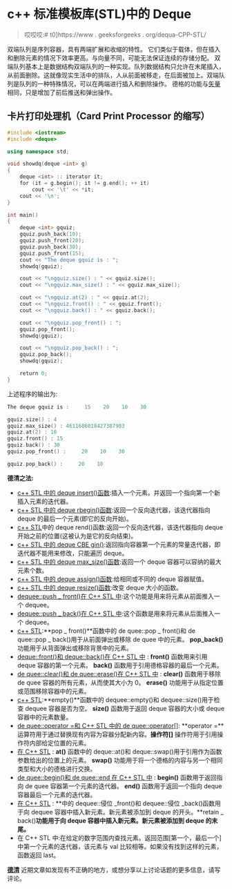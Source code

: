 # c++ 标准模板库(STL)中的 Deque

> 哎哎哎:# t0]https://www . geeksforgeeks . org/dequa-CPP-STL/

双端队列是序列容器，具有两端扩展和收缩的特性。
它们类似于载体，但在插入和删除元素的情况下效率更高。与向量不同，可能无法保证连续的存储分配。
双端队列基本上是数据结构双端队列的一种实现。队列数据结构只允许在末尾插入，从前面删除。这就像现实生活中的排队，人从前面被移走，在后面被加上。双端队列是队列的一种特殊情况，可以在两端进行插入和删除操作。
德格的功能与[矢量](https://www.geeksforgeeks.org/vector-in-cpp-stl/)相同，只是增加了前后推送和弹出操作。

## 卡片打印处理机（Card Print Processor 的缩写）

```cpp
#include <iostream>
#include <deque>

using namespace std;

void showdq(deque <int> g)
{
    deque <int> :: iterator it;
    for (it = g.begin(); it != g.end(); ++ it)
        cout << '\t' << *it;
    cout << '\n';
}

int main()
{
    deque <int> gquiz;
    gquiz.push_back(10);
    gquiz.push_front(20);
    gquiz.push_back(30);
    gquiz.push_front(15);
    cout << "The deque gquiz is : ";
    showdq(gquiz);

    cout << "\ngquiz.size() : " << gquiz.size();
    cout << "\ngquiz.max_size() : " << gquiz.max_size();

    cout << "\ngquiz.at(2) : " << gquiz.at(2);
    cout << "\ngquiz.front() : " << gquiz.front();
    cout << "\ngquiz.back() : " << gquiz.back();

    cout << "\ngquiz.pop_front() : ";
    gquiz.pop_front();
    showdq(gquiz);

    cout << "\ngquiz.pop_back() : ";
    gquiz.pop_back();
    showdq(gquiz);

    return 0;
}
```

上述程序的输出为:

```cpp
The deque gquiz is :     15    20    10    30

gquiz.size() : 4
gquiz.max_size() : 4611686018427387903
gquiz.at(2) : 10
gquiz.front() : 15
gquiz.back() : 30
gquiz.pop_front() :     20    10    30

gquiz.pop_back() :     20    10
```

**德清之法:**

*   [c++ STL 中的 deque insert()函数](https://www.geeksforgeeks.org/deque-insert-function-in-c-stl/):插入一个元素。并返回一个指向第一个新插入元素的迭代器。
*   [c++ STL 中的 deque rbegin()函数](https://www.geeksforgeeks.org/deque-rbegin-function-in-c-stl/):返回一个反向迭代器，该迭代器指向 deque 的最后一个元素(即它的反向开始)。
*   [c++ STL](https://www.geeksforgeeks.org/deque-rend-function-in-c-stl/)中的 deque rend()函数:返回一个反向迭代器，该迭代器指向 deque 开始之前的位置(这被认为是它的反向结束)。
*   [c++ STL 中的 deque CBE gin()](https://www.geeksforgeeks.org/deque-cbegin-in-c-stl/):返回指向容器第一个元素的常量迭代器，即迭代器不能用来修改，只能遍历 deque。
*   [c++ STL 中的 deque max_size()函数](https://www.geeksforgeeks.org/deque-max_size-function-in-c-stl/):返回一个 deque 容器可以容纳的最大元素个数。
*   [c++ STL 中的 deque assign()函数](https://www.geeksforgeeks.org/deque-assign-function-in-c-stl/):给相同或不同的 deque 容器赋值。
*   [c++ STL 中的 deque resize()函数](https://www.geeksforgeeks.org/deque-resize-function-in-c-stl/):改变 deque 大小的函数。
*   [dequee::push _ front()在 C++ STL 中](https://www.geeksforgeeks.org/dequepush_front-c-stl/):这个功能是用来将元素从前面推入一个 dequee。
*   [dequee::push _ back()在 C++ STL 中](https://www.geeksforgeeks.org/dequepush_back-c-stl/):这个函数是用来将元素从后面推入一个 dequee。
*   [c++ STL](https://www.geeksforgeeks.org/dequepop_front-dequepop_back-c-stl/):**pop _ front()**函数中的 de quee::pop _ front()和 de quee::pop _ back()用于从前面弹出或移除 de quee 中的元素。 **pop_back()** 功能用于从背面弹出或移除背景中的元素。
*   [deque::front()和 deque::back()在 C++ STL 中](https://www.geeksforgeeks.org/dequefront-dequeback-c-stl/) : **front()** 函数用来引用 deque 容器的第一个元素。 **back()** 函数用于引用德格容器的最后一个元素。
*   [de quee::clear()和 de quee::erase()在 C++ STL 中](https://www.geeksforgeeks.org/dequeclear-dequeerase-c-stl/) : **clear()** 函数用于移除 de quee 容器的所有元素，从而使其大小为 0。 **erase()** 功能用于从指定位置或范围移除容器中的元素。
*   [c++ STL](https://www.geeksforgeeks.org/dequeempty-dequesize-c-stl/):**empty()**函数中的 dequee::empty()和 dequee::size()用于检查 dequee 容器是否为空。 **size()** 函数用于返回 deque 容器的大小或 deque 容器中的元素数量。
*   [de quee::operator =和 C++ STL 中的 de quee::operator[]](https://www.geeksforgeeks.org/dequeoperator-dequeoperator-c-stl/):
    **operator =**运算符用于通过替换现有内容为容器分配新内容。**操作符[]** 操作符用于引用操作符内部给定位置的元素。
*   [在 C++ STL](https://www.geeksforgeeks.org/dequeat-dequeswap-c-stl/) : **at()** 函数中的 deque::at()和 deque::swap()用于引用作为函数参数给出的位置上的元素。 **swap()** 功能用于将一个德格的内容与另一个相同类型和大小的德格进行交换。
*   [de quee::begin()和 de quee::end 在 C++ STL 中](https://www.geeksforgeeks.org/dequebegin-dequeend-c-stl/) : **begin()** 函数用于返回指向 de quee 容器第一个元素的迭代器。 **end()** 函数用于返回一个指向 deque 容器最后一个元素的迭代器。
*   [在 C++ STL](https://www.geeksforgeeks.org/deque-emplace_front-deque-emplace_back-cpp-stl/) : **中的 dequee::侵位 _front()和 dequee::侵位 _back()函数用于向 dequee 容器中插入新元素。新元素被添加到 deque 的开头。**retain _ back()**功能用于向 deque 容器中插入新元素。新元素被添加到 deque 的末尾。**
*   在 C++ STL 中:在给定的数字范围内查找元素。返回范围[第一个，最后一个]中第一个元素的迭代器，该元素与 val 比较相等。如果没有找到这样的元素，函数返回 last。

[**德清**](https://www.geeksforgeeks.org/tag/cpp-deque/)
近期文章如发现有不正确的地方，或想分享以上讨论话题的更多信息，请写评论。